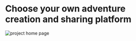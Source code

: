 # Choose your own adventure creation and sharing platform

![project home page](/assets/Screenshot-2025-03.png)